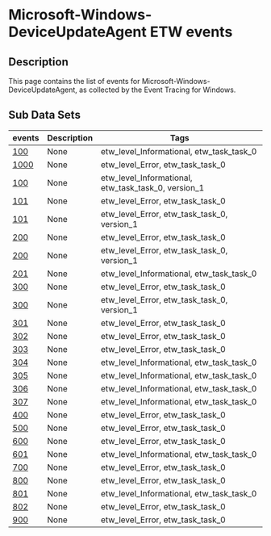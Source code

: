 # Microsoft-Windows-DeviceUpdateAgent ETW events

## Description
This page contains the list of events for Microsoft-Windows-DeviceUpdateAgent, as collected by the Event Tracing for Windows.

## Sub Data Sets
|events|Description|Tags|
|---|---|---|
|[100](events/event-100.md)|None|etw_level_Informational, etw_task_task_0|
|[1000](events/event-1000.md)|None|etw_level_Error, etw_task_task_0|
|[100](events/event-100_v1.md)|None|etw_level_Informational, etw_task_task_0, version_1|
|[101](events/event-101.md)|None|etw_level_Error, etw_task_task_0|
|[101](events/event-101_v1.md)|None|etw_level_Error, etw_task_task_0, version_1|
|[200](events/event-200.md)|None|etw_level_Error, etw_task_task_0|
|[200](events/event-200_v1.md)|None|etw_level_Error, etw_task_task_0, version_1|
|[201](events/event-201.md)|None|etw_level_Informational, etw_task_task_0|
|[300](events/event-300.md)|None|etw_level_Error, etw_task_task_0|
|[300](events/event-300_v1.md)|None|etw_level_Error, etw_task_task_0, version_1|
|[301](events/event-301.md)|None|etw_level_Error, etw_task_task_0|
|[302](events/event-302.md)|None|etw_level_Error, etw_task_task_0|
|[303](events/event-303.md)|None|etw_level_Error, etw_task_task_0|
|[304](events/event-304.md)|None|etw_level_Informational, etw_task_task_0|
|[305](events/event-305.md)|None|etw_level_Informational, etw_task_task_0|
|[306](events/event-306.md)|None|etw_level_Informational, etw_task_task_0|
|[307](events/event-307.md)|None|etw_level_Informational, etw_task_task_0|
|[400](events/event-400.md)|None|etw_level_Error, etw_task_task_0|
|[500](events/event-500.md)|None|etw_level_Error, etw_task_task_0|
|[600](events/event-600.md)|None|etw_level_Error, etw_task_task_0|
|[601](events/event-601.md)|None|etw_level_Informational, etw_task_task_0|
|[700](events/event-700.md)|None|etw_level_Error, etw_task_task_0|
|[800](events/event-800.md)|None|etw_level_Error, etw_task_task_0|
|[801](events/event-801.md)|None|etw_level_Informational, etw_task_task_0|
|[802](events/event-802.md)|None|etw_level_Error, etw_task_task_0|
|[900](events/event-900.md)|None|etw_level_Error, etw_task_task_0|

